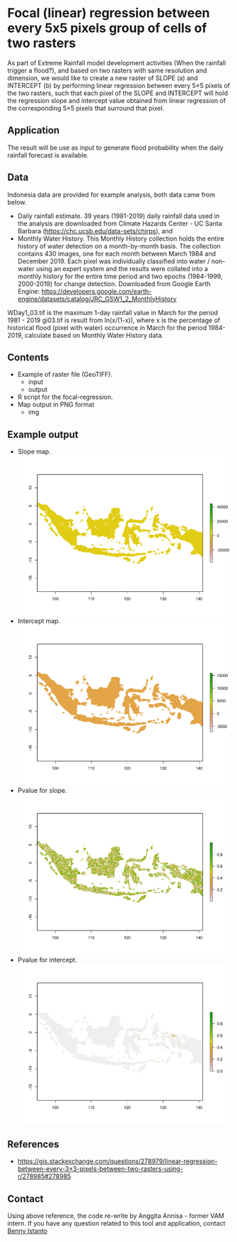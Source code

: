 # Focal (linear) regression between every 5x5 pixels group of cells of two rasters

As part of Extreme Rainfall model development activities (When the rainfall trigger a flood?), and based on two rasters with same resolution and dimension, we would like to create a new raster of SLOPE (a) and INTERCEPT (b) by performing linear regression between every 5×5 pixels of the two rasters, such that each pixel of the SLOPE and INTERCEPT will hold the regression slope and intercept value obtained from linear regression of the corresponding 5×5 pixels that surround that pixel.

## Application
The result will be use as input to generate flood probability when the daily rainfall forecast is available. 

## Data
Indonesia data are provided for example analysis, both data came from below.
- Daily rainfall estimate.
39 years (1981-2019) daily rainfall data used in the analysis are downloaded from Climate Hazards Center - UC Santa Barbara (https://chc.ucsb.edu/data-sets/chirps), and 
- Monthly Water History. 
This Monthly History collection holds the entire history of water detection on a month-by-month basis. The collection contains 430 images, one for each month between March 1984 and December 2019. Each pixel was individually classified into water / non-water using an expert system and the results were collated into a monthly history for the entire time period and two epochs (1984-1999, 2000-2019) for change detection. Downloaded from Google Earth Engine: https://developers.google.com/earth-engine/datasets/catalog/JRC_GSW1_2_MonthlyHistory

WDay1_03.tif is the maximum 1-day rainfall value in March for the period 1981 - 2019
gi03.tif is result from ln(x/(1-x)), where x is the percentage of historical flood (pixel with water) occurrence in March for the period 1984-2019, calculate based on Monthly Water History data.

## Contents
- Example of raster file (GeoTIFF).
  - input
  - output
- R script for the focal-regression.
- Map output in PNG format
  - img


## Example output
- Slope map.
  ![Slope](/img/Rplot_slope.png)
- Intercept map.
  ![Intercept](/img/Rplot_intercept.png)
- Pvalue for slope.
  ![PvalueSlope](/img/Rplot_pvalue_slope.png)
- Pvalue for intercept.
  ![PvalueIntercept](/img/Rplot_pvalue_intercept.png)


## References
- https://gis.stackexchange.com/questions/278979/linear-regression-between-every-3×3-pixels-between-two-rasters-using-r/278985#278985 


## Contact
Using above reference, the code re-write by Anggita Annisa - former VAM intern. If you have any question related to this tool and application, contact [Benny Istanto](https://github.com/bennyistanto)
